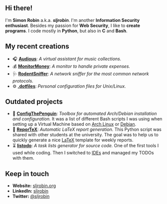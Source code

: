 ## Hi there!
I'm __Simon Robin__ a.k.a. ___sljrobin___. I'm another __Information Security enthusiast__. Besides my passion for __Web Security__, I like to __create programs__. I code mostly in __Python__, but also in __C__ and __Bash__.

## My recent creations
* 🎧 [__Audious__](https://github.com/sljrobin/Audious): _A virtual assistant for music collections._
* 💰 [__MonitorMoney__](https://github.com/sljrobin/MonitorMoney): _A monitor to handle private expenses._
* 🩺 [__RodentSniffer__](https://github.com/sljrobin/RodentSniffer): _A network sniffer for the most common network protocols._
* ⚙️ [__.dotfiles__](https://github.com/sljrobin/.dotfiles): _Personal configuration files for Unix/Linux._

## Outdated projects
* 🔧 [__ConfigThePenguin__](https://github.com/sljrobin/ConfigThePenguin): _Toolbox for automated Arch/Debian installation and configuration._ It was a list of different Bash scripts I was using when setting up a Virtual Machine based on [Arch Linux](https://archlinux.org/) or [Debian](https://www.debian.org/).
* 📄 [__ReporTeX__](https://github.com/sljrobin/ReporTeX): _Automatic LaTeX report generation._ This Python script was shared with other students at the university. The goal was to help us to quickly generate a nice [LaTeX](https://www.latex-project.org/) template for weekly reports.
* ⏳ [__listodo__](https://github.com/sljrobin/listodo): _A task lists generator for source code._ One of the first tools I used while coding. Then I switched to [IDEs](https://en.wikipedia.org/wiki/Integrated_development_environment) and managed my TODOs with them.

## Keep in touch
* __Website:__ [sljrobin.org](https://sljrobin.org)
* __LinkedIn:__ [sljrobin](https://www.linkedin.com/in/sljrobin)
* __Twitter:__ [@sljrobin](https://twitter.com/sljrobin)
